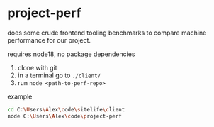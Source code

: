 # project-perf

does some crude frontend tooling benchmarks to compare machine performance for our project.

requires node18, no package dependencies

1. clone with git
2. in a terminal go to `./client/`
3. run `node <path-to-perf-repo>`

example

```bash
cd C:\Users\Alex\code\sitelife\client
node C:\Users\Alex\code\project-perf
```
